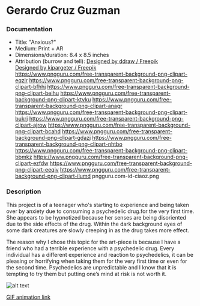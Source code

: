# Gerardo Cruz Guzman

### Documentation
* Title: "Anxious?"
* Medium: Print + AR
* Dimensions/duration: 8.4 x 8.5 inches
* Attribution (burrow and tell): 
<a href="http://www.freepik.com">Designed by ddraw / Freepik</a>   
<a href="http://www.freepik.com">Designed by kjpargeter / Freepik</a>    
https://www.pngguru.com/free-transparent-background-png-clipart-eqzlr
https://www.pngguru.com/free-transparent-background-png-clipart-bfhhj
https://www.pngguru.com/free-transparent-background-png-clipart-beihu
https://www.pngguru.com/free-transparent-background-png-clipart-ktvku
https://www.pngguru.com/free-transparent-background-png-clipart-anagr
https://www.pngguru.com/free-transparent-background-png-clipart-bukrj
https://www.pngguru.com/free-transparent-background-png-clipart-ajrow
https://www.pngguru.com/free-transparent-background-png-clipart-bcahd
https://www.pngguru.com/free-transparent-background-png-clipart-gdazj
https://www.pngguru.com/free-transparent-background-png-clipart-nhtbo
https://www.pngguru.com/free-transparent-background-png-clipart-bbmkz
https://www.pngguru.com/free-transparent-background-png-clipart-ezfdw
https://www.pngguru.com/free-transparent-background-png-clipart-eeqiv
https://www.pngguru.com/free-transparent-background-png-clipart-ilumd
pngguru.com-id-ciaoz.png

### Description
This project is of a teenager who's starting to experience and being taken over by anxiety due to consuming a psychedelic drug.for the very first time. She appears to be hypnotized because her senses are being disoriented due to the side effects of the drug. Within the dark background eyes of some dark creatures are slowly creeping in as the drug takes more effect.

The reason why I chose this topic for the art-piece is because I have a friend who had a terrible experience with a psychedelic drug. Every individual has a different experience and reaction to psychedelics, it can be pleasing or horrifying when taking them for the very first time or even for the second time. Psychedelics are unpredictable and I know that it is tempting to try them but putting one’s mind at risk is not worth it. 


![alt text](https://i.imgur.com/tJlbYfI.jpg)

[GIF animation link](https://media.giphy.com/media/U5UtvK7LLJlrEwyiJk/giphy.gif)
